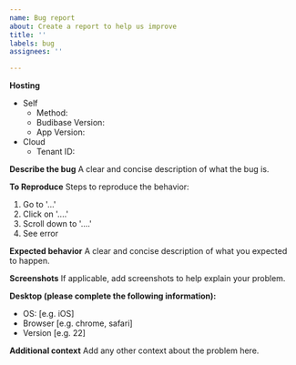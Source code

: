 ```yaml
---
name: Bug report
about: Create a report to help us improve
title: ''
labels: bug
assignees: ''

---
```


**Hosting**
<!-- Delete as appropriate -->
- Self
  - Method: <method> <!-- One of: k8s, docker single image, docker compose, digital ocean: -->
  - Budibase Version: <version> <!-- e.g. 1.0.105 -->
  - App Version: <version> <!-- Indicate app version if bug is related to an application -->
- Cloud
  - Tenant ID: <tenantId> <!-- shown in URL as <tenantID>.budibase.app -->

**Describe the bug**
A clear and concise description of what the bug is.

**To Reproduce**
Steps to reproduce the behavior:
1. Go to '...'
2. Click on '....'
3. Scroll down to '....'
4. See error

**Expected behavior**
A clear and concise description of what you expected to happen.

**Screenshots**
If applicable, add screenshots to help explain your problem.

**Desktop (please complete the following information):**
 - OS: [e.g. iOS]
 - Browser [e.g. chrome, safari]
 - Version [e.g. 22]

**Additional context**
Add any other context about the problem here.
